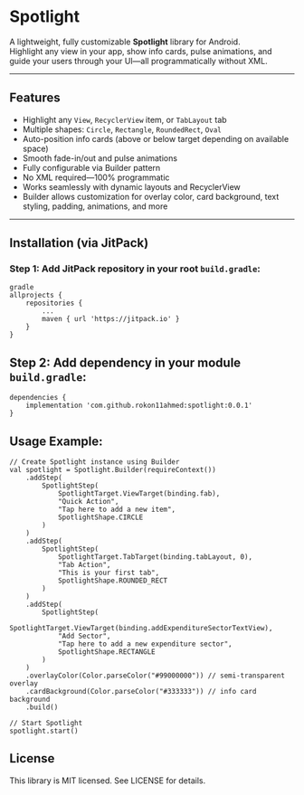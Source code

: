 # Spotlight

A lightweight, fully customizable **Spotlight** library for Android.  
Highlight any view in your app, show info cards, pulse animations, and guide your users through your UI—all programmatically without XML.

---

## Features

- Highlight any `View`, `RecyclerView` item, or `TabLayout` tab
- Multiple shapes: `Circle`, `Rectangle`, `RoundedRect`, `Oval`
- Auto-position info cards (above or below target depending on available space)
- Smooth fade-in/out and pulse animations
- Fully configurable via Builder pattern
- No XML required—100% programmatic
- Works seamlessly with dynamic layouts and RecyclerView
- Builder allows customization for overlay color, card background, text styling, padding, animations, and more

---

## Installation (via JitPack)

### Step 1: Add JitPack repository in your root `build.gradle`:

```
gradle
allprojects {
    repositories {
        ...
        maven { url 'https://jitpack.io' }
    }
}
```
## Step 2: Add dependency in your module `build.gradle`:

```
dependencies {
    implementation 'com.github.rokon11ahmed:spotlight:0.0.1'
}
```
## Usage Example:

```
// Create Spotlight instance using Builder
val spotlight = Spotlight.Builder(requireContext())
    .addStep(
        SpotlightStep(
            SpotlightTarget.ViewTarget(binding.fab),
            "Quick Action",
            "Tap here to add a new item",
            SpotlightShape.CIRCLE
        )
    )
    .addStep(
        SpotlightStep(
            SpotlightTarget.TabTarget(binding.tabLayout, 0),
            "Tab Action",
            "This is your first tab",
            SpotlightShape.ROUNDED_RECT
        )
    )
    .addStep(
        SpotlightStep(
            SpotlightTarget.ViewTarget(binding.addExpenditureSectorTextView),
            "Add Sector",
            "Tap here to add a new expenditure sector",
            SpotlightShape.RECTANGLE
        )
    )
    .overlayColor(Color.parseColor("#99000000")) // semi-transparent overlay
    .cardBackground(Color.parseColor("#333333")) // info card background
    .build()

// Start Spotlight
spotlight.start()
```

## License

This library is MIT licensed. See LICENSE for details.
